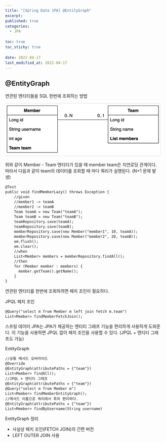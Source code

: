 ```yaml
---
title: "[Spring Data JPA] @EntityGraph"
excerpt:
published: true
categories:
  - JPA

toc: true
toc_sticky: true

date: 2022-04-17
last_modified_at: 2022-04-17
---
```


## @EntityGraph

연관된 엔티티들을 SQL 한번에 조회하는 방법

![entity](../../images/m-t_entity.PNG)

위와 같이 Member - Team 엔티티가 있을 때 member team은 지연로딩 관계이다. 따라서 다음과 같이 team의 데이터를 조회할 때 마다 쿼리가 실행된다. (N+1 문제 발생)

```
@Test
public void findMemberLazy() throws Exception {
    //given
    //member1 -> teamA
    //member2 -> teamB
    Team teamA = new Team("teamA");
    Team teamB = new Team("teamB");
    teamRepository.save(teamA);
    teamRepository.save(teamB);
    memberRepository.save(new Member("member1", 10, teamA));
    memberRepository.save(new Member("member2", 20, teamB));
    em.flush();
    em.clear();
    //when
    List<Member> members = memberRepository.findAll();
    //then
    for (Member member : members) {
      member.getTeam().getName();
    }
}
```

연관된 엔티티를 한번에 조회하려면 페치 조인이 필요하다.

JPQL 페치 조인

```
@Query("select m from Member m left join fetch m.team")
List<Member> findMemberFetchJoin();
```

스프링 데이터 JPA는 JPA가 제공하는 엔티티 그래프 기능을 편리하게 사용하게 도와준다. 이 기능을
사용하면 JPQL 없이 페치 조인을 사용할 수 있다. (JPQL + 엔티티 그래프도 가능)

EntityGraph

```
//공통 메서드 오버라이드
@Override
@EntityGraph(attributePaths = {"team"})
List<Member> findAll();
//JPQL + 엔티티 그래프
@EntityGraph(attributePaths = {"team"})
@Query("select m from Member m")
List<Member> findMemberEntityGraph();
//메서드 이름으로 쿼리에서 특히 편리하다.
@EntityGraph(attributePaths = {"team"})
List<Member> findByUsername(String username)
```

EntityGraph 정리

- 사실상 페치 조인(FETCH JOIN)의 간편 버전
- LEFT OUTER JOIN 사용
